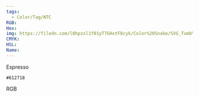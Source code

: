 ```yaml
---
tags:
  - Color/Tag/NTC
RGB:
Hex:
img: https://filedn.com/l0hpzxl1f01yT7GHxtF8cyk/Color%20Snake/SVG_Tumb%20Mass%20No%20Name/612718.svg
CMYK:
HSL:
Name:
---
```

Espresso
```palette
#612718
```
RGB
